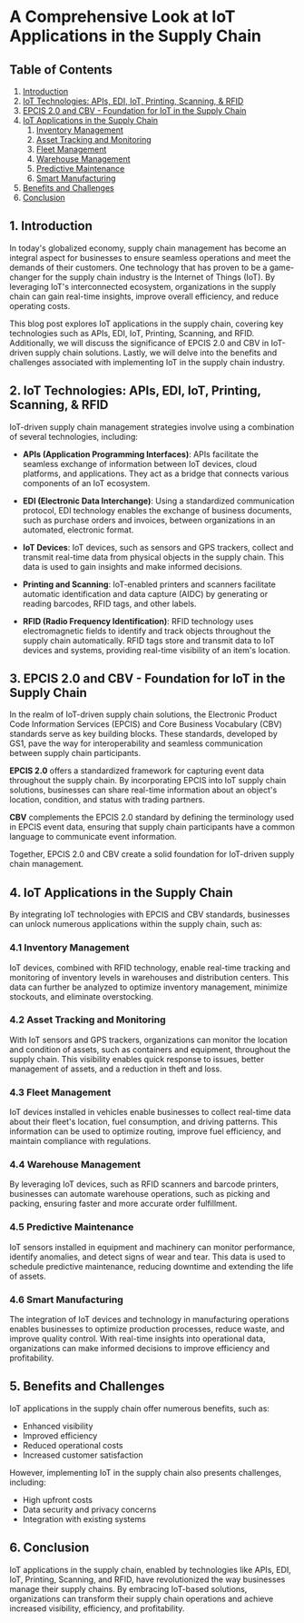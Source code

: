 # A Comprehensive Look at IoT Applications in the Supply Chain

## Table of Contents

1. [Introduction](#introduction)
2. [IoT Technologies: APIs, EDI, IoT, Printing, Scanning, & RFID](#iot-technologies)
3. [EPCIS 2.0 and CBV - Foundation for IoT in the Supply Chain](#epcis-cbv)
4. [IoT Applications in the Supply Chain](#iot-applications)
   1. [Inventory Management](#inventory-management)
   2. [Asset Tracking and Monitoring](#asset-tracking)
   3. [Fleet Management](#fleet-management)
   4. [Warehouse Management](#warehouse-management)
   5. [Predictive Maintenance](#predictive-maintenance)
   6. [Smart Manufacturing](#smart-manufacturing)
5. [Benefits and Challenges](#benefits-challenges)
6. [Conclusion](#conclusion)

<a name="introduction"></a>
## 1. Introduction

In today's globalized economy, supply chain management has become an integral aspect for businesses to ensure seamless operations and meet the demands of their customers. One technology that has proven to be a game-changer for the supply chain industry is the Internet of Things (IoT). By leveraging IoT's interconnected ecosystem, organizations in the supply chain can gain real-time insights, improve overall efficiency, and reduce operating costs.

This blog post explores IoT applications in the supply chain, covering key technologies such as APIs, EDI, IoT, Printing, Scanning, and RFID. Additionally, we will discuss the significance of EPCIS 2.0 and CBV in IoT-driven supply chain solutions. Lastly, we will delve into the benefits and challenges associated with implementing IoT in the supply chain industry.

<a name="iot-technologies"></a>
## 2. IoT Technologies: APIs, EDI, IoT, Printing, Scanning, & RFID

IoT-driven supply chain management strategies involve using a combination of several technologies, including:

- **APIs (Application Programming Interfaces)**: APIs facilitate the seamless exchange of information between IoT devices, cloud platforms, and applications. They act as a bridge that connects various components of an IoT ecosystem.

- **EDI (Electronic Data Interchange)**: Using a standardized communication protocol, EDI technology enables the exchange of business documents, such as purchase orders and invoices, between organizations in an automated, electronic format.

- **IoT Devices**: IoT devices, such as sensors and GPS trackers, collect and transmit real-time data from physical objects in the supply chain. This data is used to gain insights and make informed decisions.

- **Printing and Scanning**: IoT-enabled printers and scanners facilitate automatic identification and data capture (AIDC) by generating or reading barcodes, RFID tags, and other labels.

- **RFID (Radio Frequency Identification)**: RFID technology uses electromagnetic fields to identify and track objects throughout the supply chain automatically. RFID tags store and transmit data to IoT devices and systems, providing real-time visibility of an item's location.

<a name="epcis-cbv"></a>
## 3. EPCIS 2.0 and CBV - Foundation for IoT in the Supply Chain

In the realm of IoT-driven supply chain solutions, the Electronic Product Code Information Services (EPCIS) and Core Business Vocabulary (CBV) standards serve as key building blocks. These standards, developed by GS1, pave the way for interoperability and seamless communication between supply chain participants.

**EPCIS 2.0** offers a standardized framework for capturing event data throughout the supply chain. By incorporating EPCIS into IoT supply chain solutions, businesses can share real-time information about an object's location, condition, and status with trading partners.

**CBV** complements the EPCIS 2.0 standard by defining the terminology used in EPCIS event data, ensuring that supply chain participants have a common language to communicate event information.

Together, EPCIS 2.0 and CBV create a solid foundation for IoT-driven supply chain management.

<a name="iot-applications"></a>
## 4. IoT Applications in the Supply Chain

By integrating IoT technologies with EPCIS and CBV standards, businesses can unlock numerous applications within the supply chain, such as:

<a name="inventory-management"></a>
### 4.1 Inventory Management

IoT devices, combined with RFID technology, enable real-time tracking and monitoring of inventory levels in warehouses and distribution centers. This data can further be analyzed to optimize inventory management, minimize stockouts, and eliminate overstocking.

<a name="asset-tracking"></a>
### 4.2 Asset Tracking and Monitoring

With IoT sensors and GPS trackers, organizations can monitor the location and condition of assets, such as containers and equipment, throughout the supply chain. This visibility enables quick response to issues, better management of assets, and a reduction in theft and loss.

<a name="fleet-management"></a>
### 4.3 Fleet Management

IoT devices installed in vehicles enable businesses to collect real-time data about their fleet's location, fuel consumption, and driving patterns. This information can be used to optimize routing, improve fuel efficiency, and maintain compliance with regulations.

<a name="warehouse-management"></a>
### 4.4 Warehouse Management

By leveraging IoT devices, such as RFID scanners and barcode printers, businesses can automate warehouse operations, such as picking and packing, ensuring faster and more accurate order fulfillment.

<a name="predictive-maintenance"></a>
### 4.5 Predictive Maintenance

IoT sensors installed in equipment and machinery can monitor performance, identify anomalies, and detect signs of wear and tear. This data is used to schedule predictive maintenance, reducing downtime and extending the life of assets.

<a name="smart-manufacturing"></a>
### 4.6 Smart Manufacturing

The integration of IoT devices and technology in manufacturing operations enables businesses to optimize production processes, reduce waste, and improve quality control. With real-time insights into operational data, organizations can make informed decisions to improve efficiency and profitability.

<a name="benefits-challenges"></a>
## 5. Benefits and Challenges

IoT applications in the supply chain offer numerous benefits, such as:

- Enhanced visibility
- Improved efficiency
- Reduced operational costs
- Increased customer satisfaction

However, implementing IoT in the supply chain also presents challenges, including:

- High upfront costs
- Data security and privacy concerns
- Integration with existing systems

<a name="conclusion"></a>
## 6. Conclusion

IoT applications in the supply chain, enabled by technologies like APIs, EDI, IoT, Printing, Scanning, and RFID, have revolutionized the way businesses manage their supply chains. By embracing IoT-based solutions, organizations can transform their supply chain operations and achieve increased visibility, efficiency, and profitability.
